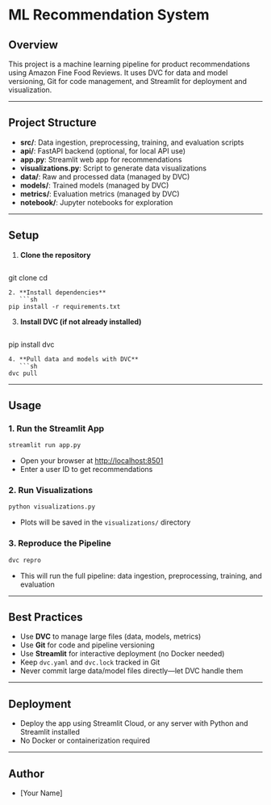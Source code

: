 # ML Recommendation System

## Overview
This project is a machine learning pipeline for product recommendations using Amazon Fine Food Reviews. It uses DVC for data and model versioning, Git for code management, and Streamlit for deployment and visualization.

---

## Project Structure
- **src/**: Data ingestion, preprocessing, training, and evaluation scripts
- **api/**: FastAPI backend (optional, for local API use)
- **app.py**: Streamlit web app for recommendations
- **visualizations.py**: Script to generate data visualizations
- **data/**: Raw and processed data (managed by DVC)
- **models/**: Trained models (managed by DVC)
- **metrics/**: Evaluation metrics (managed by DVC)
- **notebook/**: Jupyter notebooks for exploration

---

## Setup
1. **Clone the repository**
   ```sh
git clone <your-repo-url>
cd <project-directory>
```
2. **Install dependencies**
   ```sh
pip install -r requirements.txt
```
3. **Install DVC (if not already installed)**
   ```sh
pip install dvc
```
4. **Pull data and models with DVC**
   ```sh
dvc pull
```

---

## Usage
### 1. **Run the Streamlit App**
```sh
streamlit run app.py
```
- Open your browser at [http://localhost:8501](http://localhost:8501)
- Enter a user ID to get recommendations

### 2. **Run Visualizations**
```sh
python visualizations.py
```
- Plots will be saved in the `visualizations/` directory

### 3. **Reproduce the Pipeline**
```sh
dvc repro
```
- This will run the full pipeline: data ingestion, preprocessing, training, and evaluation

---

## Best Practices
- Use **DVC** to manage large files (data, models, metrics)
- Use **Git** for code and pipeline versioning
- Use **Streamlit** for interactive deployment (no Docker needed)
- Keep `dvc.yaml` and `dvc.lock` tracked in Git
- Never commit large data/model files directly—let DVC handle them

---

## Deployment
- Deploy the app using Streamlit Cloud, or any server with Python and Streamlit installed
- No Docker or containerization required

---

## Author
- [Your Name] 